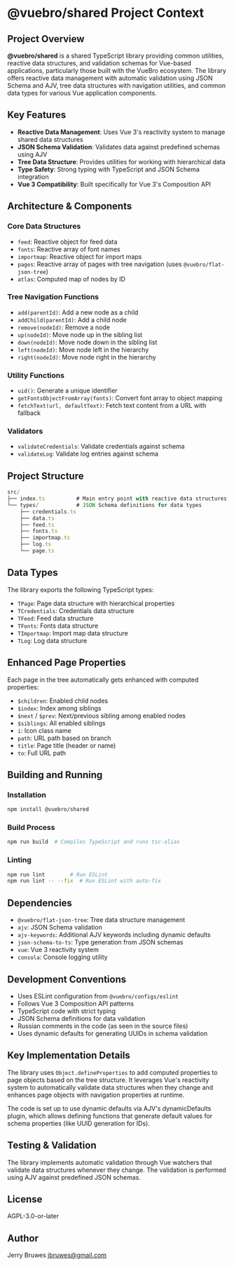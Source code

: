 # @vuebro/shared Project Context

## Project Overview

**@vuebro/shared** is a shared TypeScript library providing common utilities, reactive data structures, and validation schemas for Vue-based applications, particularly those built with the VueBro ecosystem. The library offers reactive data management with automatic validation using JSON Schema and AJV, tree data structures with navigation utilities, and common data types for various Vue application components.

## Key Features

- **Reactive Data Management**: Uses Vue 3's reactivity system to manage shared data structures
- **JSON Schema Validation**: Validates data against predefined schemas using AJV
- **Tree Data Structure**: Provides utilities for working with hierarchical data
- **Type Safety**: Strong typing with TypeScript and JSON Schema integration
- **Vue 3 Compatibility**: Built specifically for Vue 3's Composition API

## Architecture & Components

### Core Data Structures

- `feed`: Reactive object for feed data
- `fonts`: Reactive array of font names
- `importmap`: Reactive object for import maps
- `pages`: Reactive array of pages with tree navigation (uses `@vuebro/flat-json-tree`)
- `atlas`: Computed map of nodes by ID

### Tree Navigation Functions

- `add(parentId)`: Add a new node as a child
- `addChild(parentId)`: Add a child node
- `remove(nodeId)`: Remove a node
- `up(nodeId)`: Move node up in the sibling list
- `down(nodeId)`: Move node down in the sibling list
- `left(nodeId)`: Move node left in the hierarchy
- `right(nodeId)`: Move node right in the hierarchy

### Utility Functions

- `uid()`: Generate a unique identifier
- `getFontsObjectFromArray(fonts)`: Convert font array to object mapping
- `fetchText(url, defaultText)`: Fetch text content from a URL with fallback

### Validators

- `validateCredentials`: Validate credentials against schema
- `validateLog`: Validate log entries against schema

## Project Structure

```ts
src/
├── index.ts          # Main entry point with reactive data structures
└── types/            # JSON Schema definitions for data types
    ├── credentials.ts
    ├── data.ts
    ├── feed.ts
    ├── fonts.ts
    ├── importmap.ts
    ├── log.ts
    └── page.ts
```

## Data Types

The library exports the following TypeScript types:

- `TPage`: Page data structure with hierarchical properties
- `TCredentials`: Credentials data structure
- `TFeed`: Feed data structure
- `TFonts`: Fonts data structure
- `TImportmap`: Import map data structure
- `TLog`: Log data structure

## Enhanced Page Properties

Each page in the tree automatically gets enhanced with computed properties:

- `$children`: Enabled child nodes
- `$index`: Index among siblings
- `$next` / `$prev`: Next/previous sibling among enabled nodes
- `$siblings`: All enabled siblings
- `i`: Icon class name
- `path`: URL path based on branch
- `title`: Page title (header or name)
- `to`: Full URL path

## Building and Running

### Installation

```bash
npm install @vuebro/shared
```

### Build Process

```bash
npm run build  # Compiles TypeScript and runs tsc-alias
```

### Linting

```bash
npm run lint        # Run ESLint
npm run lint -- --fix  # Run ESLint with auto-fix
```

## Dependencies

- `@vuebro/flat-json-tree`: Tree data structure management
- `ajv`: JSON Schema validation
- `ajv-keywords`: Additional AJV keywords including dynamic defaults
- `json-schema-to-ts`: Type generation from JSON schemas
- `vue`: Vue 3 reactivity system
- `consola`: Console logging utility

## Development Conventions

- Uses ESLint configuration from `@vuebro/configs/eslint`
- Follows Vue 3 Composition API patterns
- TypeScript code with strict typing
- JSON Schema definitions for data validation
- Russian comments in the code (as seen in the source files)
- Uses dynamic defaults for generating UUIDs in schema validation

## Key Implementation Details

The library uses `Object.defineProperties` to add computed properties to page objects based on the tree structure. It leverages Vue's reactivity system to automatically validate data structures when they change and enhances page objects with navigation properties at runtime.

The code is set up to use dynamic defaults via AJV's dynamicDefaults plugin, which allows defining functions that generate default values for schema properties (like UUID generation for IDs).

## Testing & Validation

The library implements automatic validation through Vue watchers that validate data structures whenever they change. The validation is performed using AJV against predefined JSON schemas.

## License

AGPL-3.0-or-later

## Author

Jerry Bruwes <jbruwes@gmail.com>
